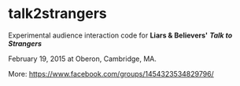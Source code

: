 talk2strangers
==============

Experimental audience interaction code for **Liars & Believers'** ***Talk to Strangers***

February 19, 2015 at Oberon, Cambridge, MA.

More:
https://www.facebook.com/groups/1454323534829796/
